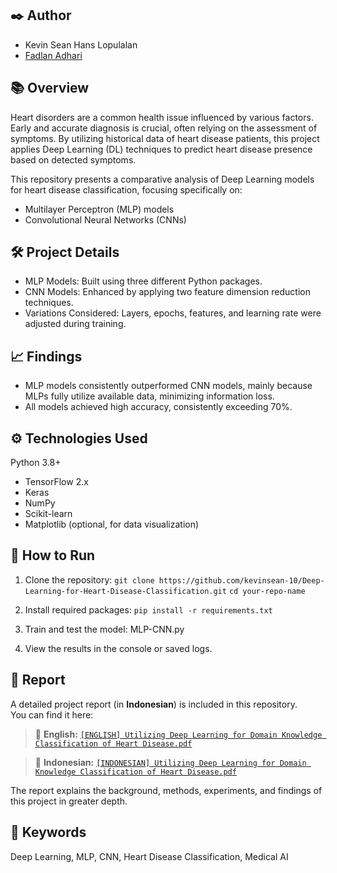 ## ✒️ Author
- Kevin Sean Hans Lopulalan
- [Fadlan Adhari](https://www.linkedin.com/in/fadlan-adhari/)

## 📚 Overview

Heart disorders are a common health issue influenced by various factors. Early and accurate diagnosis is crucial, often relying on the assessment of symptoms. By utilizing historical data of heart disease patients, this project applies Deep Learning (DL) techniques to predict heart disease presence based on detected symptoms.

This repository presents a comparative analysis of Deep Learning models for heart disease classification, focusing specifically on:
- Multilayer Perceptron (MLP) models
- Convolutional Neural Networks (CNNs)


## 🛠️ Project Details

- MLP Models: Built using three different Python packages. 
- CNN Models: Enhanced by applying two feature dimension reduction techniques.
- Variations Considered: Layers, epochs, features, and learning rate were adjusted during training.


## 📈 Findings

- MLP models consistently outperformed CNN models, mainly because MLPs fully utilize available data, minimizing information loss.
- All models achieved high accuracy, consistently exceeding 70%.


## ⚙️ Technologies Used

Python 3.8+
- TensorFlow 2.x
- Keras
- NumPy
- Scikit-learn
- Matplotlib (optional, for data visualization)


## 🚀 How to Run

1. Clone the repository:
```git clone https://github.com/kevinsean-10/Deep-Learning-for-Heart-Disease-Classification.git```
```cd your-repo-name```

2. Install required packages:
```pip install -r requirements.txt```

3. Train and test the model:
MLP-CNN.py

4. View the results in the console or saved logs.

## 📄 Report

A detailed project report (in **Indonesian**) is included in this repository.  
You can find it here:

> 📄 **English:** [`[ENGLISH] Utilizing Deep Learning for Domain Knowledge Classification of Heart Disease.pdf`](https://github.com/kevinsean-10/Deep-Learning-for-Heart-Disease-Classification/blob/10856fffe25dc9ecce4aba9f06f338d0a615a35e/Reports/%5BENGLISH%5D%20Utilizing%20Deep%20Learning%20for%20Domain%20Knowledge%20Classification%20of%20Heart%20Disease.pdf)

> 📄 **Indonesian:** [`[INDONESIAN] Utilizing Deep Learning for Domain Knowledge Classification of Heart Disease.pdf`](https://github.com/kevinsean-10/Deep-Learning-for-Heart-Disease-Classification/blob/10856fffe25dc9ecce4aba9f06f338d0a615a35e/Reports/%5BINDONESIAN%5D%20Utilizing%20Deep%20Learning%20for%20Domain%20Knowledge%20Classification%20of%20Heart%20Disease.pdf)

The report explains the background, methods, experiments, and findings of this project in greater depth.


## 🔑 Keywords

Deep Learning, MLP, CNN, Heart Disease Classification, Medical AI


